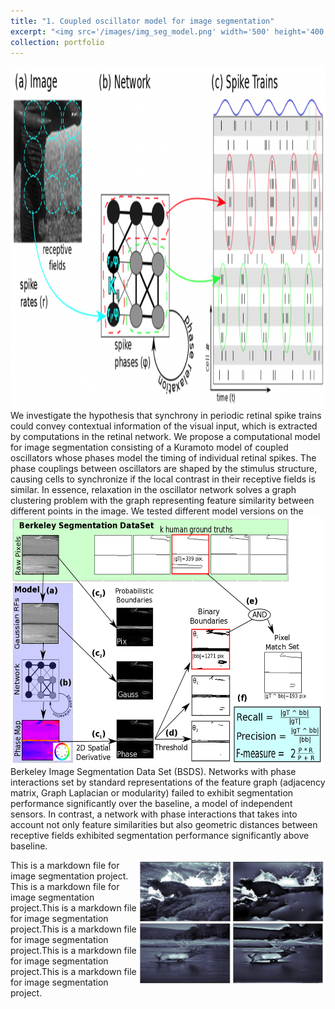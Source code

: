 ```yaml
---
title: "1. Coupled oscillator model for image segmentation"
excerpt: "<img src='/images/img_seg_model.png' width='500' height='400'/> &nbsp;&nbsp;&nbsp;&nbsp;&nbsp;&nbsp;&nbsp;&nbsp; <img src='/images/cartoonization.png' width='300' height='200'/> <br/> Inspired by neuroscience and the retina, we pioneered a model that performs image segmentation by grouping together nearby image regions with similar features in phase space, resulting in a cartoonization of the image. The model simulates phase relaxation in a system of coupled Kuramoto oscillators with the strength of interaction defined by the Topographic Modularity between regions in the image. We demonstrate that this method outperforms other graph theoretic network construction methods as well as spectral Eigen-based methods for community detection by evaluating performance on the Berkeley Image Segmentation Dataset (BSDS)."
collection: portfolio
---
```


<img src='/images/img_seg_model.png' align='center' width='700' height='550'/> 
<br/> 
We investigate the hypothesis that synchrony in periodic retinal spike trains could convey contextual information of the visual input, which is extracted by computations in the retinal network. We propose a computational model for image segmentation consisting of a Kuramoto model of coupled oscillators whose phases model the timing of individual retinal spikes. The phase couplings between oscillators are shaped by the stimulus structure, causing cells to synchronize if the local contrast in their receptive fields is similar. In essence, relaxation in the oscillator network solves a graph clustering problem with the graph representing feature similarity between different points in the image. 

<img src='/images/SegAssessPipeline.png' align='left' width='500' height='400'/> 
 We tested different model versions on the Berkeley Image Segmentation Data Set (BSDS). Networks with phase interactions set by standard representations of the feature graph (adjacency matrix, Graph Laplacian or modularity) failed to exhibit segmentation performance significantly over the baseline, a model of independent sensors. In contrast, a network with phase interactions that takes into account not only feature similarities but also geometric distances between receptive fields exhibited segmentation performance significantly above baseline.


<img src='/images/cartoonization.png' align='right' width='300' height='200'/> This is a markdown file for image segmentation project. This is a markdown file for image segmentation project.This is a markdown file for image segmentation project.This is a markdown file for image segmentation project.This is a markdown file for image segmentation project.This is a markdown file for image segmentation project.
